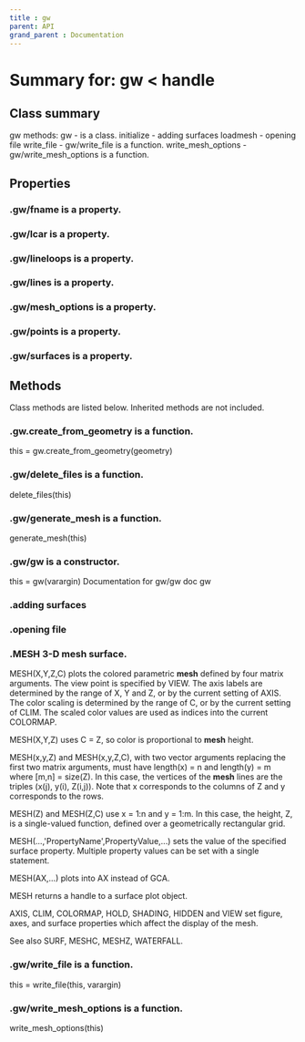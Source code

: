```yaml
---
title : gw
parent: API
grand_parent : Documentation
---
```

# Summary for: **gw**  < handle

## Class summary

gw methods:
gw - is a class.
initialize - adding surfaces
loadmesh - opening file
write_file - gw/write_file is a function.
write_mesh_options - gw/write_mesh_options is a function.

## Properties

### .gw/**fname** is a property.

### .gw/**lcar** is a property.

### .gw/**lineloops** is a property.

### .gw/**lines** is a property.

### .gw/**mesh_options** is a property.

### .gw/**points** is a property.

### .gw/**surfaces** is a property.


## Methods

Class methods are listed below. Inherited methods are not included.

### .gw.**create_from_geometry** is a function.
this = gw.create_from_geometry(geometry)

### .gw/**delete_files** is a function.
delete_files(this)

### .gw/**generate_mesh** is a function.
generate_mesh(this)

### .**gw**/gw is a constructor.
this = gw(varargin)
Documentation for gw/gw
doc gw

### .adding surfaces

### .opening file

### .MESH   3-D ****mesh**** surface.
MESH(X,Y,Z,C) plots the colored parametric **mesh** defined by
four matrix arguments.  The view point is specified by VIEW.
The axis labels are determined by the range of X, Y and Z,
or by the current setting of AXIS.  The color scaling is determined
by the range of C, or by the current setting of CLIM.  The scaled
color values are used as indices into the current COLORMAP.

MESH(X,Y,Z) uses C = Z, so color is proportional to **mesh** height.

MESH(x,y,Z) and MESH(x,y,Z,C), with two vector arguments replacing
the first two matrix arguments, must have length(x) = n and
length(y) = m where [m,n] = size(Z).  In this case, the vertices
of the **mesh** lines are the triples (x(j), y(i), Z(i,j)).
Note that x corresponds to the columns of Z and y corresponds to
the rows.

MESH(Z) and MESH(Z,C) use x = 1:n and y = 1:m.  In this case,
the height, Z, is a single-valued function, defined over a
geometrically rectangular grid.

MESH(...,'PropertyName',PropertyValue,...) sets the value of
the specified surface property.  Multiple property values can be set
with a single statement.

MESH(AX,...) plots into AX instead of GCA.

MESH returns a handle to a surface plot object.

AXIS, CLIM, COLORMAP, HOLD, SHADING, HIDDEN and VIEW set figure,
axes, and surface properties which affect the display of the mesh.

See also SURF, MESHC, MESHZ, WATERFALL.

### .gw/**write_file** is a function.
this = write_file(this, varargin)

### .gw/**write_mesh_options** is a function.
write_mesh_options(this)


